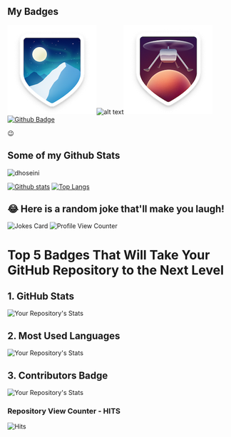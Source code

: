 ## My Badges
![alt text](https://raw.githubusercontent.com/Schweinepriester/github-profile-achievements/main/images/badge-arctic-code-vault-small.png)![alt text](https://raw.githubusercontent.com/Schweinepriester/github-profile-achievements/main/images/badge-sponsors-small.png)![alt text](https://raw.githubusercontent.com/Schweinepriester/github-profile-achievements/main/images/badge-mars-2020-small.png)
[![Github Badge](https://img.shields.io/badge/-dhoseini-grey?style=flat&logo=github&logoColor=white&link=https://github.com/dhoseini/)](https://www.github.com/dhoseini/) <p align='left'> 😉</p>
## Some of my Github Stats
<p align=left> <img src=https://komarev.com/ghpvc/?username=github alt=dhoseini /> </p>

[![Github stats](https://github-readme-stats.vercel.app/api?username=dhoseini&show_icons=true&include_all_commits=true)](https://github.com/dhoseini/github-readme-stats)
[![Top Langs](https://github-readme-stats.vercel.app/api/top-langs/?username=dhoseini&layout=compact)](https://github.com/dhoseini/github-readme-stats)
## 😂 Here is a random joke that'll make you laugh!
![Jokes Card](https://readme-jokes.vercel.app/api)
![Profile View Counter](https://komarev.com/ghpvc/?username=dhoseini)
# Top 5 Badges That Will Take Your GitHub Repository to the Next Level
## 1. GitHub Stats
![Your Repository's Stats](https://github-readme-stats.vercel.app/api?username=dhoseini&show_icons=true)
## 2. Most Used Languages
![Your Repository's Stats](https://github-readme-stats.vercel.app/api/top-langs/?username=dhoseini&theme=blue-green)
## 3. Contributors Badge
![Your Repository's Stats](https://contrib.rocks/image?repo=dhoseini/Python)
### Repository View Counter - HITS
![Hits](https://hitcounter.pythonanywhere.com/count/tag.svg?url=https://github.com/microsoft/PowerToys)
